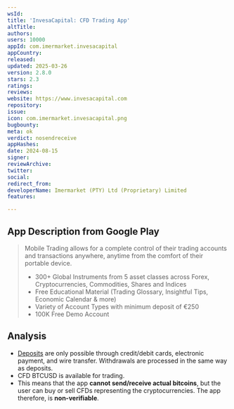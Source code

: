 ```yaml
---
wsId: 
title: 'InvesaCapital: CFD Trading App'
altTitle: 
authors: 
users: 10000
appId: com.imermarket.invesacapital
appCountry: 
released: 
updated: 2025-03-26
version: 2.8.0
stars: 2.3
ratings: 
reviews: 
website: https://www.invesacapital.com
repository: 
issue: 
icon: com.imermarket.invesacapital.png
bugbounty: 
meta: ok
verdict: nosendreceive
appHashes: 
date: 2024-08-15
signer: 
reviewArchive: 
twitter: 
social: 
redirect_from: 
developerName: Imermarket (PTY) Ltd (Proprietary) Limited
features: 

---
```


## App Description from Google Play

> Mobile Trading allows for a complete control of their trading accounts and transactions anywhere, anytime from the comfort of their portable device.
>
> - 300+ Global Instruments from 5 asset classes across Forex, Cryptocurrencies, Commodities, Shares and Indices
> - Free Educational Material (Trading Glossary, Insightful Tips, Economic Calendar & more)
> - Variety of Account Types with minimum deposit of €250
> - 100K Free Demo Account

## Analysis 

- [Deposits](https://www.invesacapital.com/international/faqs/deposit/#q01) are only possible through credit/debit cards, electronic payment, and wire transfer. Withdrawals are processed in the same way as deposits.
- CFD BTCUSD is available for trading. 
- This means that the app **cannot send/receive actual bitcoins**, but the user can buy or sell CFDs representing the cryptocurrencies. The app therefore, is **non-verifiable**.